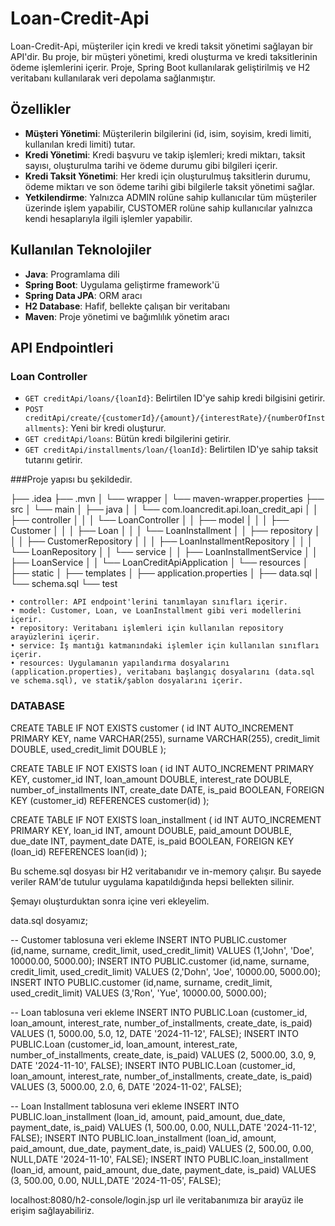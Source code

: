 # Loan-Credit-Api

Loan-Credit-Api, müşteriler için kredi ve kredi taksit yönetimi sağlayan bir API'dir. Bu proje, bir müşteri yönetimi, kredi oluşturma ve kredi taksitlerinin ödeme işlemlerini içerir. Proje, Spring Boot kullanılarak geliştirilmiş ve H2 veritabanı kullanılarak veri depolama sağlanmıştır.

## Özellikler

- **Müşteri Yönetimi**: Müşterilerin bilgilerini (id, isim, soyisim, kredi limiti, kullanılan kredi limiti) tutar.
- **Kredi Yönetimi**: Kredi başvuru ve takip işlemleri; kredi miktarı, taksit sayısı, oluşturulma tarihi ve ödeme durumu gibi bilgileri içerir.
- **Kredi Taksit Yönetimi**: Her kredi için oluşturulmuş taksitlerin durumu, ödeme miktarı ve son ödeme tarihi gibi bilgilerle taksit yönetimi sağlar.
- **Yetkilendirme**: Yalnızca ADMIN rolüne sahip kullanıcılar tüm müşteriler üzerinde işlem yapabilir, CUSTOMER rolüne sahip kullanıcılar yalnızca kendi hesaplarıyla ilgili işlemler yapabilir.

## Kullanılan Teknolojiler

- **Java**: Programlama dili
- **Spring Boot**: Uygulama geliştirme framework'ü
- **Spring Data JPA**: ORM aracı
- **H2 Database**: Hafif, bellekte çalışan bir veritabanı
- **Maven**: Proje yönetimi ve bağımlılık yönetim aracı

## API Endpointleri

###  Loan Controller

- `GET creditApi/loans/{loanId}`: Belirtilen ID'ye sahip kredi bilgisini getirir.
- `POST creditApi/create/{customerId}/{amount}/{interestRate}/{numberOfInstallments}`: Yeni bir kredi oluşturur.
- `GET creditApi/loans`: Bütün kredi bilgilerini getirir.
- `GET creditApi/installments/loan/{loanId}`: Belirtilen ID'ye sahip taksit tutarını getirir.

###Proje yapısı bu şekildedir.

├── .idea
├── .mvn
│   └── wrapper
│       └── maven-wrapper.properties
├── src
│   └── main
│       ├── java
│       │   └── com.loancredit.api.loan_credit_api
│       │       ├── controller
│       │       │   └── LoanController
│       │       ├── model
│       │       │   ├── Customer
│       │       │   ├── Loan
│       │       │   └── LoanInstallment
│       │       ├── repository
│       │       │   ├── CustomerRepository
│       │       │   ├── LoanInstallmentRepository
│       │       │   └── LoanRepository
│       │       └── service
│       │           ├── LoanInstallmentService
│       │           ├── LoanService
│       │           └── LoanCreditApiApplication
│       └── resources
│           ├── static
│           ├── templates
│           ├── application.properties
│           ├── data.sql
│           └── schema.sql
└── test

    • controller: API endpoint'lerini tanımlayan sınıfları içerir.
    • model: Customer, Loan, ve LoanInstallment gibi veri modellerini içerir.
    • repository: Veritabanı işlemleri için kullanılan repository arayüzlerini içerir.
    • service: İş mantığı katmanındaki işlemler için kullanılan sınıfları içerir.
    • resources: Uygulamanın yapılandırma dosyalarını (application.properties), veritabanı başlangıç dosyalarını (data.sql ve schema.sql), ve statik/şablon dosyalarını içerir. 

### DATABASE 

CREATE TABLE IF NOT EXISTS customer (
    id INT AUTO_INCREMENT PRIMARY KEY,
    name VARCHAR(255),
    surname VARCHAR(255),
    credit_limit DOUBLE,
    used_credit_limit DOUBLE
);

CREATE TABLE IF NOT EXISTS loan (
    id INT AUTO_INCREMENT PRIMARY KEY,
    customer_id INT,
    loan_amount DOUBLE,
    interest_rate DOUBLE,
    number_of_installments INT,
    create_date DATE,
    is_paid BOOLEAN,
    FOREIGN KEY (customer_id) REFERENCES customer(id)
);

CREATE TABLE IF NOT EXISTS loan_installment (
    id INT AUTO_INCREMENT PRIMARY KEY,
    loan_id INT,
    amount DOUBLE,
    paid_amount DOUBLE,
    due_date INT,
    payment_date DATE,
    is_paid BOOLEAN,
    FOREIGN KEY (loan_id) REFERENCES loan(id)
);

Bu scheme.sql dosyası bir H2 veritabanıdır ve in-memory çalışır. Bu sayede veriler RAM'de tutulur uygulama kapatıldığında hepsi bellekten silinir.

Şemayı oluşturduktan sonra içine veri ekleyelim.

data.sql dosyamız;

-- Customer tablosuna veri ekleme
INSERT INTO PUBLIC.customer (id,name, surname, credit_limit, used_credit_limit)
VALUES (1,'John', 'Doe', 10000.00, 5000.00);
INSERT INTO PUBLIC.customer (id,name, surname, credit_limit, used_credit_limit)
VALUES (2,'Dohn', 'Joe', 10000.00, 5000.00);
INSERT INTO PUBLIC.customer (id,name, surname, credit_limit, used_credit_limit)
VALUES (3,'Ron', 'Yue', 10000.00, 5000.00);

-- Loan tablosuna veri ekleme
INSERT INTO PUBLIC.Loan (customer_id, loan_amount, interest_rate, number_of_installments, create_date, is_paid)
VALUES (1, 5000.00, 5.0, 12,  DATE '2024-11-12', FALSE);
INSERT INTO PUBLIC.Loan (customer_id, loan_amount, interest_rate, number_of_installments, create_date, is_paid)
VALUES (2, 5000.00, 3.0, 9,  DATE '2024-11-10', FALSE);
INSERT INTO PUBLIC.Loan (customer_id, loan_amount, interest_rate, number_of_installments, create_date, is_paid)
VALUES (3, 5000.00, 2.0, 6,  DATE '2024-11-02', FALSE);

-- Loan Installment tablosuna veri ekleme
INSERT INTO PUBLIC.loan_installment (loan_id, amount, paid_amount, due_date, payment_date, is_paid)
VALUES (1, 500.00, 0.00, NULL,DATE '2024-11-12', FALSE);
INSERT INTO PUBLIC.loan_installment (loan_id, amount, paid_amount, due_date, payment_date, is_paid)
VALUES (2, 500.00, 0.00, NULL,DATE '2024-11-10', FALSE);
INSERT INTO PUBLIC.loan_installment (loan_id, amount, paid_amount, due_date, payment_date, is_paid)
VALUES (3, 500.00, 0.00, NULL,DATE '2024-11-05', FALSE);

localhost:8080/h2-console/login.jsp url ile veritabanımıza bir arayüz ile erişim sağlayabiliriz.



